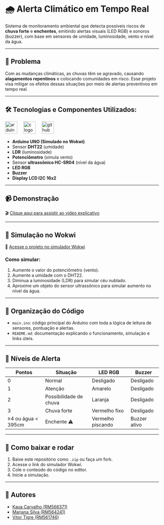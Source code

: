 # 🌧️ Alerta Climático em Tempo Real

Sistema de monitoramento ambiental que detecta possíveis riscos de **chuva forte** e **enchentes**, emitindo alertas visuais (LED RGB) e sonoros (buzzer), com base em sensores de umidade, luminosidade, vento e nível da água.

---

## 🎯 Problema

Com as mudanças climáticas, as chuvas têm se agravado, causando **alagamentos repentinos** e colocando comunidades em risco. Esse projeto visa mitigar os efeitos dessas situações por meio de alertas preventivos em tempo real.

---

## 🛠️ Tecnologias e Componentes Utilizados:

<div align="left">
  <img src="https://cdn.jsdelivr.net/gh/devicons/devicon/icons/arduino/arduino-original.svg" height="40" alt="arduino logo" />
  <img width="12" />
  <img src="https://cdn.jsdelivr.net/gh/devicons/devicon/icons/c/c-original.svg" height="40" alt="c logo" />
  <img width="12" />
  <img src="https://cdn.jsdelivr.net/gh/devicons/devicon/icons/github/github-original.svg" height="40" alt="github logo" />
</div>

* **Arduino UNO (Simulado no Wokwi)**
* Sensor **DHT22** (umidade)
* **LDR** (luminosidade)
* **Potenciômetro** (simula vento)
* Sensor **ultrassônico HC-SR04** (nível da água)
* **LED RGB**
* **Buzzer**
* **Display LCD I2C 16x2**

---

## 📹 Demonstração

🎬 [Clique aqui para assistir ao vídeo explicativo](https://youtu.be/de9r0YpJRZw)

---

## 🧪 Simulação no Wokwi

🔗 [Acesse o projeto no simulador Wokwi](https://wokwi.com/projects/432795705208443905)

### Como simular:

1. Aumente o valor do potenciômetro (vento).
2. Aumente a umidade com o DHT22.
3. Diminua a luminosidade (LDR) para simular céu nublado.
4. Aproxime um objeto do sensor ultrassônico para simular aumento no nível da água.

---

## 🧾 Organização do Código

* `main.ino`: código principal do Arduino com toda a lógica de leitura de sensores, pontuação e alertas.
* `README.md`: documentação explicando o funcionamento, simulação e links úteis.

---

## 📖 Níveis de Alerta

| Pontos             | Situação               | LED RGB           | Buzzer       |
| ------------------ | ---------------------- | ----------------- | ------------ |
| 0                  | Normal                 | Desligado         | Desligado    |
| 1                  | Atenção                | Amarelo           | Desligado    |
| 2                  | Possibilidade de chuva | Laranja           | Desligado    |
| 3                  | Chuva forte            | Vermelho fixo     | Desligado    |
| ≥4 ou água < 395cm | Enchente ⚠️            | Vermelho piscando | Buzzer ativo |

---

## 📂 Como baixar e rodar

1. Baixe este repositório como `.zip` ou faça um fork.
2. Acesse o link do simulador Wokwi.
3. Cole o conteúdo do código no editor.
4. Inicie a simulação.

---

## 👥 Autores

* [Kaua Carvalho (RM566371)](https://github.com/seuUsuarioKaua)
* [Mariana Silva (RM564241)](https://github.com/seuUsuarioMariana)
* [Vitor Tigre (RM561746)](https://github.com/VitorTigre)
